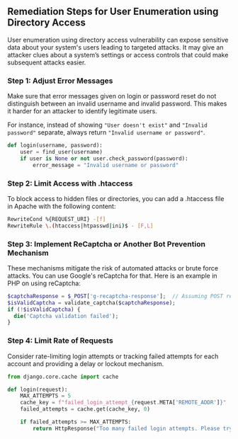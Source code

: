 

## Remediation Steps for User Enumeration using Directory Access

User enumeration using directory access vulnerability can expose sensitive data about your system's users leading to targeted attacks. It may give an attacker clues about a system’s settings or access controls that could make subsequent attacks easier.

### Step 1: Adjust Error Messages

Make sure that error messages given on login or password reset do not distinguish between an invalid username and invalid password. This makes it harder for an attacker to identify legitimate users.

For instance, instead of showing `"User doesn't exist"` and `"Invalid password"` separate, always return `"Invalid username or password"`. 

```python
def login(username, password):
    user = find_user(username)  
    if user is None or not user.check_password(password):
        error_message = "Invalid username or password"
```

### Step 2: Limit Access with .htaccess 

To block access to hidden files or directories, you can add a .htaccess file in Apache with the following content:

```bash
RewriteCond %{REQUEST_URI} -[f]
RewriteRule \.(htaccess|htpasswd|ini)$ - [F,L]
```

### Step 3: Implement ReCaptcha or Another Bot Prevention Mechanism

These mechanisms mitigate the risk of automated attacks or brute force attacks. You can use Google's reCaptcha for that. Here is an example in PHP on using reCaptcha:

```php
$captchaResponse = $_POST['g-recaptcha-response'];  // Assuming POST request
$isValidCaptcha = validate_captcha($captchaResponse);
if (!$isValidCaptcha) {
  die('Captcha validation failed');
}
```

### Step 4: Limit Rate of Requests

Consider rate-limiting login attempts or tracking failed attempts for each account and providing a delay or lockout mechanism.

```python
from django.core.cache import cache

def login(request):
    MAX_ATTEMPTS = 5
    cache_key = f"failed_login_attempt_{request.META['REMOTE_ADDR']}"
    failed_attempts = cache.get(cache_key, 0)

    if failed_attempts >= MAX_ATTEMPTS:
        return HttpResponse("Too many failed login attempts. Please try again later.")
```